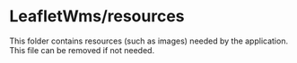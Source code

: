 # LeafletWms/resources

This folder contains resources (such as images) needed by the application. This file can
be removed if not needed.
